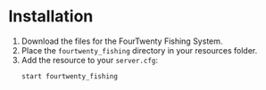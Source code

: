 # Installation

1. Download the files for the FourTwenty Fishing System.
2. Place the `fourtwenty_fishing` directory in your resources folder.
3. Add the resource to your `server.cfg`:
   ```plaintext
   start fourtwenty_fishing
